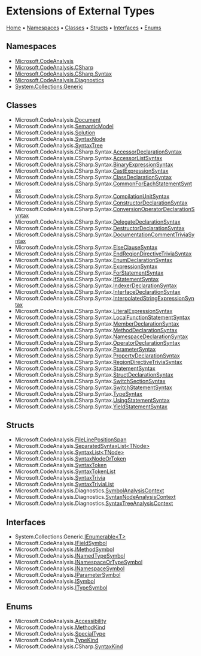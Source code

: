 <a name="_Top"></a>

# Extensions of External Types

[Home](README.md#_Top) &#x2022; [Namespaces](#namespaces) &#x2022; [Classes](#classes) &#x2022; [Structs](#structs) &#x2022; [Interfaces](#interfaces) &#x2022; [Enums](#enums)

## Namespaces

* [Microsoft.CodeAnalysis](https://docs.microsoft.com/en-us/dotnet/api/microsoft.codeanalysis)
* [Microsoft.CodeAnalysis.CSharp](https://docs.microsoft.com/en-us/dotnet/api/microsoft.codeanalysis.csharp)
* [Microsoft.CodeAnalysis.CSharp.Syntax](https://docs.microsoft.com/en-us/dotnet/api/microsoft.codeanalysis.csharp.syntax)
* [Microsoft.CodeAnalysis.Diagnostics](https://docs.microsoft.com/en-us/dotnet/api/microsoft.codeanalysis.diagnostics)
* [System.Collections.Generic](https://docs.microsoft.com/en-us/dotnet/api/system.collections.generic)

## Classes

* Microsoft\.CodeAnalysis\.[Document](Microsoft/CodeAnalysis/Document/README.md#_Top)
* Microsoft\.CodeAnalysis\.[SemanticModel](Microsoft/CodeAnalysis/SemanticModel/README.md#_Top)
* Microsoft\.CodeAnalysis\.[Solution](Microsoft/CodeAnalysis/Solution/README.md#_Top)
* Microsoft\.CodeAnalysis\.[SyntaxNode](Microsoft/CodeAnalysis/SyntaxNode/README.md#_Top)
* Microsoft\.CodeAnalysis\.[SyntaxTree](Microsoft/CodeAnalysis/SyntaxTree/README.md#_Top)
* Microsoft\.CodeAnalysis\.CSharp\.Syntax\.[AccessorDeclarationSyntax](Microsoft/CodeAnalysis/CSharp/Syntax/AccessorDeclarationSyntax/README.md#_Top)
* Microsoft\.CodeAnalysis\.CSharp\.Syntax\.[AccessorListSyntax](Microsoft/CodeAnalysis/CSharp/Syntax/AccessorListSyntax/README.md#_Top)
* Microsoft\.CodeAnalysis\.CSharp\.Syntax\.[BinaryExpressionSyntax](Microsoft/CodeAnalysis/CSharp/Syntax/BinaryExpressionSyntax/README.md#_Top)
* Microsoft\.CodeAnalysis\.CSharp\.Syntax\.[CastExpressionSyntax](Microsoft/CodeAnalysis/CSharp/Syntax/CastExpressionSyntax/README.md#_Top)
* Microsoft\.CodeAnalysis\.CSharp\.Syntax\.[ClassDeclarationSyntax](Microsoft/CodeAnalysis/CSharp/Syntax/ClassDeclarationSyntax/README.md#_Top)
* Microsoft\.CodeAnalysis\.CSharp\.Syntax\.[CommonForEachStatementSyntax](Microsoft/CodeAnalysis/CSharp/Syntax/CommonForEachStatementSyntax/README.md#_Top)
* Microsoft\.CodeAnalysis\.CSharp\.Syntax\.[CompilationUnitSyntax](Microsoft/CodeAnalysis/CSharp/Syntax/CompilationUnitSyntax/README.md#_Top)
* Microsoft\.CodeAnalysis\.CSharp\.Syntax\.[ConstructorDeclarationSyntax](Microsoft/CodeAnalysis/CSharp/Syntax/ConstructorDeclarationSyntax/README.md#_Top)
* Microsoft\.CodeAnalysis\.CSharp\.Syntax\.[ConversionOperatorDeclarationSyntax](Microsoft/CodeAnalysis/CSharp/Syntax/ConversionOperatorDeclarationSyntax/README.md#_Top)
* Microsoft\.CodeAnalysis\.CSharp\.Syntax\.[DelegateDeclarationSyntax](Microsoft/CodeAnalysis/CSharp/Syntax/DelegateDeclarationSyntax/README.md#_Top)
* Microsoft\.CodeAnalysis\.CSharp\.Syntax\.[DestructorDeclarationSyntax](Microsoft/CodeAnalysis/CSharp/Syntax/DestructorDeclarationSyntax/README.md#_Top)
* Microsoft\.CodeAnalysis\.CSharp\.Syntax\.[DocumentationCommentTriviaSyntax](Microsoft/CodeAnalysis/CSharp/Syntax/DocumentationCommentTriviaSyntax/README.md#_Top)
* Microsoft\.CodeAnalysis\.CSharp\.Syntax\.[ElseClauseSyntax](Microsoft/CodeAnalysis/CSharp/Syntax/ElseClauseSyntax/README.md#_Top)
* Microsoft\.CodeAnalysis\.CSharp\.Syntax\.[EndRegionDirectiveTriviaSyntax](Microsoft/CodeAnalysis/CSharp/Syntax/EndRegionDirectiveTriviaSyntax/README.md#_Top)
* Microsoft\.CodeAnalysis\.CSharp\.Syntax\.[EnumDeclarationSyntax](Microsoft/CodeAnalysis/CSharp/Syntax/EnumDeclarationSyntax/README.md#_Top)
* Microsoft\.CodeAnalysis\.CSharp\.Syntax\.[ExpressionSyntax](Microsoft/CodeAnalysis/CSharp/Syntax/ExpressionSyntax/README.md#_Top)
* Microsoft\.CodeAnalysis\.CSharp\.Syntax\.[ForStatementSyntax](Microsoft/CodeAnalysis/CSharp/Syntax/ForStatementSyntax/README.md#_Top)
* Microsoft\.CodeAnalysis\.CSharp\.Syntax\.[IfStatementSyntax](Microsoft/CodeAnalysis/CSharp/Syntax/IfStatementSyntax/README.md#_Top)
* Microsoft\.CodeAnalysis\.CSharp\.Syntax\.[IndexerDeclarationSyntax](Microsoft/CodeAnalysis/CSharp/Syntax/IndexerDeclarationSyntax/README.md#_Top)
* Microsoft\.CodeAnalysis\.CSharp\.Syntax\.[InterfaceDeclarationSyntax](Microsoft/CodeAnalysis/CSharp/Syntax/InterfaceDeclarationSyntax/README.md#_Top)
* Microsoft\.CodeAnalysis\.CSharp\.Syntax\.[InterpolatedStringExpressionSyntax](Microsoft/CodeAnalysis/CSharp/Syntax/InterpolatedStringExpressionSyntax/README.md#_Top)
* Microsoft\.CodeAnalysis\.CSharp\.Syntax\.[LiteralExpressionSyntax](Microsoft/CodeAnalysis/CSharp/Syntax/LiteralExpressionSyntax/README.md#_Top)
* Microsoft\.CodeAnalysis\.CSharp\.Syntax\.[LocalFunctionStatementSyntax](Microsoft/CodeAnalysis/CSharp/Syntax/LocalFunctionStatementSyntax/README.md#_Top)
* Microsoft\.CodeAnalysis\.CSharp\.Syntax\.[MemberDeclarationSyntax](Microsoft/CodeAnalysis/CSharp/Syntax/MemberDeclarationSyntax/README.md#_Top)
* Microsoft\.CodeAnalysis\.CSharp\.Syntax\.[MethodDeclarationSyntax](Microsoft/CodeAnalysis/CSharp/Syntax/MethodDeclarationSyntax/README.md#_Top)
* Microsoft\.CodeAnalysis\.CSharp\.Syntax\.[NamespaceDeclarationSyntax](Microsoft/CodeAnalysis/CSharp/Syntax/NamespaceDeclarationSyntax/README.md#_Top)
* Microsoft\.CodeAnalysis\.CSharp\.Syntax\.[OperatorDeclarationSyntax](Microsoft/CodeAnalysis/CSharp/Syntax/OperatorDeclarationSyntax/README.md#_Top)
* Microsoft\.CodeAnalysis\.CSharp\.Syntax\.[ParameterSyntax](Microsoft/CodeAnalysis/CSharp/Syntax/ParameterSyntax/README.md#_Top)
* Microsoft\.CodeAnalysis\.CSharp\.Syntax\.[PropertyDeclarationSyntax](Microsoft/CodeAnalysis/CSharp/Syntax/PropertyDeclarationSyntax/README.md#_Top)
* Microsoft\.CodeAnalysis\.CSharp\.Syntax\.[RegionDirectiveTriviaSyntax](Microsoft/CodeAnalysis/CSharp/Syntax/RegionDirectiveTriviaSyntax/README.md#_Top)
* Microsoft\.CodeAnalysis\.CSharp\.Syntax\.[StatementSyntax](Microsoft/CodeAnalysis/CSharp/Syntax/StatementSyntax/README.md#_Top)
* Microsoft\.CodeAnalysis\.CSharp\.Syntax\.[StructDeclarationSyntax](Microsoft/CodeAnalysis/CSharp/Syntax/StructDeclarationSyntax/README.md#_Top)
* Microsoft\.CodeAnalysis\.CSharp\.Syntax\.[SwitchSectionSyntax](Microsoft/CodeAnalysis/CSharp/Syntax/SwitchSectionSyntax/README.md#_Top)
* Microsoft\.CodeAnalysis\.CSharp\.Syntax\.[SwitchStatementSyntax](Microsoft/CodeAnalysis/CSharp/Syntax/SwitchStatementSyntax/README.md#_Top)
* Microsoft\.CodeAnalysis\.CSharp\.Syntax\.[TypeSyntax](Microsoft/CodeAnalysis/CSharp/Syntax/TypeSyntax/README.md#_Top)
* Microsoft\.CodeAnalysis\.CSharp\.Syntax\.[UsingStatementSyntax](Microsoft/CodeAnalysis/CSharp/Syntax/UsingStatementSyntax/README.md#_Top)
* Microsoft\.CodeAnalysis\.CSharp\.Syntax\.[YieldStatementSyntax](Microsoft/CodeAnalysis/CSharp/Syntax/YieldStatementSyntax/README.md#_Top)

## Structs

* Microsoft\.CodeAnalysis\.[FileLinePositionSpan](Microsoft/CodeAnalysis/FileLinePositionSpan/README.md#_Top)
* Microsoft\.CodeAnalysis\.[SeparatedSyntaxList\<TNode>](Microsoft/CodeAnalysis/SeparatedSyntaxList-1/README.md#_Top)
* Microsoft\.CodeAnalysis\.[SyntaxList\<TNode>](Microsoft/CodeAnalysis/SyntaxList-1/README.md#_Top)
* Microsoft\.CodeAnalysis\.[SyntaxNodeOrToken](Microsoft/CodeAnalysis/SyntaxNodeOrToken/README.md#_Top)
* Microsoft\.CodeAnalysis\.[SyntaxToken](Microsoft/CodeAnalysis/SyntaxToken/README.md#_Top)
* Microsoft\.CodeAnalysis\.[SyntaxTokenList](Microsoft/CodeAnalysis/SyntaxTokenList/README.md#_Top)
* Microsoft\.CodeAnalysis\.[SyntaxTrivia](Microsoft/CodeAnalysis/SyntaxTrivia/README.md#_Top)
* Microsoft\.CodeAnalysis\.[SyntaxTriviaList](Microsoft/CodeAnalysis/SyntaxTriviaList/README.md#_Top)
* Microsoft\.CodeAnalysis\.Diagnostics\.[SymbolAnalysisContext](Microsoft/CodeAnalysis/Diagnostics/SymbolAnalysisContext/README.md#_Top)
* Microsoft\.CodeAnalysis\.Diagnostics\.[SyntaxNodeAnalysisContext](Microsoft/CodeAnalysis/Diagnostics/SyntaxNodeAnalysisContext/README.md#_Top)
* Microsoft\.CodeAnalysis\.Diagnostics\.[SyntaxTreeAnalysisContext](Microsoft/CodeAnalysis/Diagnostics/SyntaxTreeAnalysisContext/README.md#_Top)

## Interfaces

* System\.Collections\.Generic\.[IEnumerable\<T>](System/Collections/Generic/IEnumerable-1/README.md#_Top)
* Microsoft\.CodeAnalysis\.[IFieldSymbol](Microsoft/CodeAnalysis/IFieldSymbol/README.md#_Top)
* Microsoft\.CodeAnalysis\.[IMethodSymbol](Microsoft/CodeAnalysis/IMethodSymbol/README.md#_Top)
* Microsoft\.CodeAnalysis\.[INamedTypeSymbol](Microsoft/CodeAnalysis/INamedTypeSymbol/README.md#_Top)
* Microsoft\.CodeAnalysis\.[INamespaceOrTypeSymbol](Microsoft/CodeAnalysis/INamespaceOrTypeSymbol/README.md#_Top)
* Microsoft\.CodeAnalysis\.[INamespaceSymbol](Microsoft/CodeAnalysis/INamespaceSymbol/README.md#_Top)
* Microsoft\.CodeAnalysis\.[IParameterSymbol](Microsoft/CodeAnalysis/IParameterSymbol/README.md#_Top)
* Microsoft\.CodeAnalysis\.[ISymbol](Microsoft/CodeAnalysis/ISymbol/README.md#_Top)
* Microsoft\.CodeAnalysis\.[ITypeSymbol](Microsoft/CodeAnalysis/ITypeSymbol/README.md#_Top)

## Enums

* Microsoft\.CodeAnalysis\.[Accessibility](Microsoft/CodeAnalysis/Accessibility/README.md#_Top)
* Microsoft\.CodeAnalysis\.[MethodKind](Microsoft/CodeAnalysis/MethodKind/README.md#_Top)
* Microsoft\.CodeAnalysis\.[SpecialType](Microsoft/CodeAnalysis/SpecialType/README.md#_Top)
* Microsoft\.CodeAnalysis\.[TypeKind](Microsoft/CodeAnalysis/TypeKind/README.md#_Top)
* Microsoft\.CodeAnalysis\.CSharp\.[SyntaxKind](Microsoft/CodeAnalysis/CSharp/SyntaxKind/README.md#_Top)
